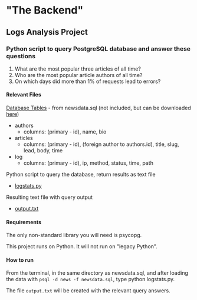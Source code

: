 "The Backend"
=====================

Logs Analysis Project
---------------------------------------------------------------------------

### Python script to query PostgreSQL database and answer these questions

1.  What are the most popular three articles of all time?
2.  Who are the most popular article authors of all time?
3.  On which days did more than 1% of requests lead to errors?

#### Relevant Files

[Database Tables](https://github.com/benuklove/forum/blob/master/vagrant/news_tables.png) - from newsdata.sql (not included, but can be downloaded [here](https://d17h27t6h515a5.cloudfront.net/topher/2016/August/57b5f748_newsdata/newsdata.zip))
- authors
  - columns: (primary - id), name, bio
- articles
  - columns: (primary - id), (foreign author to authors.id), title, slug, lead, body, time
- log
  - columns: (primary - id), ip, method, status, time, path

Python script to query the database, return results as text file
- [logstats.py](https://github.com/benuklove/forum/blob/master/vagrant/logstats.py)

Resulting text file with query output
- [output.txt](https://github.com/benuklove/forum/blob/master/vagrant/output.txt)

#### Requirements

The only non-standard library you will need is psycopg.

This project runs on Python.  It will not run on "legacy Python".

#### How to run

From the terminal, in the same directory as newsdata.sql, and after loading the data with `psql -d news -f newsdata.sql`, type python logstats.py.

The file `output.txt` will be created with the relevant query answers.
